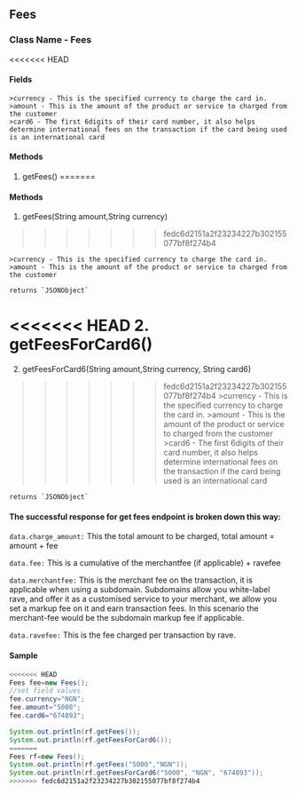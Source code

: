 ## Fees

### Class Name - Fees

<<<<<<< HEAD
#### Fields
    >currency - This is the specified currency to charge the card in.
    >amount - This is the amount of the product or service to charged from the customer
    >card6 - The first 6digits of their card number, it also helps determine international fees on the transaction if the card being used is an international card

#### Methods
1. getFees()
=======
#### Methods
1. getFees(String amount,String currency)
>>>>>>> fedc6d2151a2f23234227b302155077bf8f274b4

    >currency - This is the specified currency to charge the card in.
    >amount - This is the amount of the product or service to charged from the customer

    returns `JSONObject`
    
<<<<<<< HEAD
2. getFeesForCard6()
=======
2. getFeesForCard6(String amount,String currency, String card6)
>>>>>>> fedc6d2151a2f23234227b302155077bf8f274b4
    >currency - This is the specified currency to charge the card in.
    >amount - This is the amount of the product or service to charged from the customer
    >card6 - The first 6digits of their card number, it also helps determine international fees on the transaction if the card being used is an international card
    
    returns `JSONObject`
    
#### The successful response for get fees endpoint is broken down this way:

 `data.charge_amount:` This the total amount to be charged, total amount = amount + fee

 `data.fee:` This is a cumulative of the merchantfee (if applicable) + ravefee

 `data.merchantfee:` This is the merchant fee on the transaction, it is applicable when using a subdomain. Subdomains allow you white-label rave, and offer it as a customised service to your merchant, we allow you set a markup fee on it and earn transaction fees. In this scenario the merchant-fee would be the subdomain markup fee if applicable.

 `data.ravefee:` This is the fee charged per transaction by rave.
 
 
#### Sample

```java
<<<<<<< HEAD
Fees fee=new Fees();
//set field values
fee.currency="NGN";
fee.amount="5000";
fee.card6="674893";

System.out.println(rf.getFees());
System.out.println(rf.getFeesForCard6());
=======
Fees rf=new Fees();
System.out.println(rf.getFees("5000","NGN"));
System.out.println(rf.getFeesForCard6("5000", "NGN", "674893"));
>>>>>>> fedc6d2151a2f23234227b302155077bf8f274b4
```

